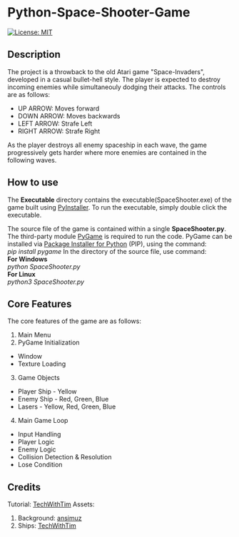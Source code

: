 # Python-Space-Shooter-Game
[![License: MIT](https://img.shields.io/badge/License-MIT-yellow.svg)](https://opensource.org/licenses/MIT)

## Description
The project is a throwback to the old Atari game "Space-Invaders", developed in a casual bullet-hell style. The player is expected to destroy incoming enemies while simultaneouly dodging their attacks. The controls are as follows:
- UP ARROW: Moves forward
- DOWN ARROW: Moves backwards
- LEFT ARROW: Strafe Left
- RIGHT ARROW: Strafe Right

As the player destroys all enemy spaceship in each wave, the game progressively gets harder where more enemies are contained in the following waves.

## How to use
The **Executable** directory contains the executable(SpaceShooter.exe) of the game built using [PyInstaller](https://pyinstaller.org/en/stable/#). To run the executable, simply double click the executable.
  
The source file of the game is contained within a single **SpaceShooter.py**. The third-party module [PyGame](https://www.pygame.org/wiki/GettingStarted) is required to run the code. PyGame can be installed via [Package Installer for Python](https://pypi.org/project/pip/) (PIP), using the command:  
_pip install pygame_
In the directory of the source file, use command:  
**For Windows**  
_python SpaceShooter.py_  
**For Linux**  
_python3 SpaceShooter.py_

## Core Features
The core features of the game are as follows:
1. Main Menu
2. PyGame Initialization
  - Window
  - Texture Loading 
3. Game Objects
  - Player Ship - Yellow
  - Enemy Ship - Red, Green, Blue
  - Lasers - Yellow, Red, Green, Blue
4. Main Game Loop
  - Input Handling
  - Player Logic
  - Enemy Logic
  - Collision Detection & Resolution
  - Lose Condition

## Credits
Tutorial: [TechWithTim](https://www.youtube.com/watch?v=Q-__8Xw9KTM&ab_channel=TechWithTim)
Assets:
1. Background: [ansimuz](https://ansimuz.itch.io/space-background)
2. Ships: [TechWithTim](https://www.youtube.com/redirect?event=video_description&redir_token=QUFFLUhqbDJwNzhDQTFBX2ZZbmRUSGRSTXZIZGRzbENUQXxBQ3Jtc0tsaF9OcXNOY1o2ejh6QWFKUW1MQWR0bXhBMDMyazJQb0lyd3Z3eU9icEpYMEZuV1FHTl85Vk1oc09Mc0hGU3JkUDFnb1I3ZEtpWTZmTTdlZUZBNWhIR2ZKdEc1MHVZVjdPeHU5ZUxPdXBiVmUwX3NoMA&q=https%3A%2F%2Ftechwithtim.net%2Fwp-content%2Fuploads%2F2020%2F04%2Fassets.zip&v=Q-__8Xw9KTM)
